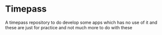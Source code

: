# Timepass
A timepass repository to do develop some apps which has no use of it and these are just for practice and not much more to do with these
